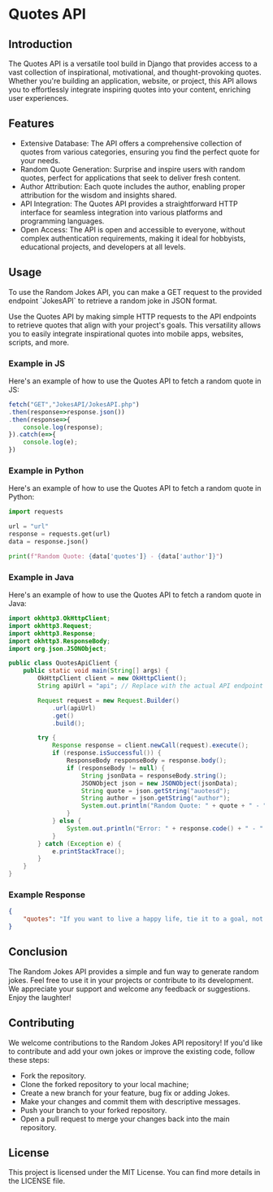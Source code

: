 # Quotes API
## Introduction
  The Quotes API is a versatile tool build in Django that provides access to a vast collection of inspirational, motivational, and thought-provoking quotes. Whether you're building an application, website, or project, this API allows you to effortlessly integrate inspiring quotes into your content, enriching user experiences.

## Features
  - Extensive Database: The API offers a comprehensive collection of quotes from various categories, ensuring you find the perfect quote for your needs.
  - Random Quote Generation: Surprise and inspire users with random quotes, perfect for applications that seek to deliver fresh content.
  - Author Attribution: Each quote includes the author, enabling proper attribution for the wisdom and insights shared.
  - API Integration: The Quotes API provides a straightforward HTTP interface for seamless integration into various platforms and programming languages.
  - Open Access: The API is open and accessible to everyone, without complex authentication requirements, making it ideal for hobbyists, educational projects, and developers at all levels.

## Usage
<p>To use the Random Jokes API, you can make a GET request to the provided endpoint `JokesAPI` to retrieve a random joke in JSON format.</p>
  Use the Quotes API by making simple HTTP requests to the API endpoints to retrieve quotes that align with your project's goals. This versatility allows you to easily integrate inspirational quotes into mobile apps, websites, scripts, and more.

### Example in JS
 Here's an example of how to use the Quotes API to fetch a random quote in JS:

```JavaScript
fetch("GET","JokesAPI/JokesAPI.php")
.then(response=>response.json())
.then(response=>{
    console.log(response);
}).catch(e=>{
    console.log(e);
})
```
### Example in Python
  Here's an example of how to use the Quotes API to fetch a random quote in Python:

```python
import requests

url = "url"
response = requests.get(url)
data = response.json()

print(f"Random Quote: {data['quotes']} - {data['author']}")
```
### Example in Java
  Here's an example of how to use the Quotes API to fetch a random quote in Java:

```java
import okhttp3.OkHttpClient;
import okhttp3.Request;
import okhttp3.Response;
import okhttp3.ResponseBody;
import org.json.JSONObject;

public class QuotesApiClient {
    public static void main(String[] args) {
        OkHttpClient client = new OkHttpClient();
        String apiUrl = "api"; // Replace with the actual API endpoint

        Request request = new Request.Builder()
            .url(apiUrl)
            .get()
            .build();

        try {
            Response response = client.newCall(request).execute();
            if (response.isSuccessful()) {
                ResponseBody responseBody = response.body();
                if (responseBody != null) {
                    String jsonData = responseBody.string();
                    JSONObject json = new JSONObject(jsonData);
                    String quote = json.getString("auotesd");
                    String author = json.getString("author");
                    System.out.println("Random Quote: " + quote + " - " + author);
                }
            } else {
                System.out.println("Error: " + response.code() + " - " + response.message());
            }
        } catch (Exception e) {
            e.printStackTrace();
        }
    }
}

```

### Example Response

```json
{ 
    "quotes": "If you want to live a happy life, tie it to a goal, not to people or things.", "author": "Albert Einstein" 
}
```

## Conclusion

<p>The Random Jokes API provides a simple and fun way to generate random jokes. Feel free to use it in your projects or contribute to its development. We appreciate your support and welcome any feedback or suggestions. Enjoy the laughter!</p>


## Contributing
<p>We welcome contributions to the Random Jokes API repository! If you'd like to contribute and add your own jokes or improve the existing code, follow these steps:</p>

- Fork the repository.
- Clone the forked repository to your local machine;
- Create a new branch for your feature, bug fix or adding Jokes.
- Make your changes and commit them with descriptive messages.
- Push your branch to your forked repository.
- Open a pull request to merge your changes back into the main repository.

## License
<p>This project is licensed under the MIT License. You can find more details in the LICENSE file.</p>
